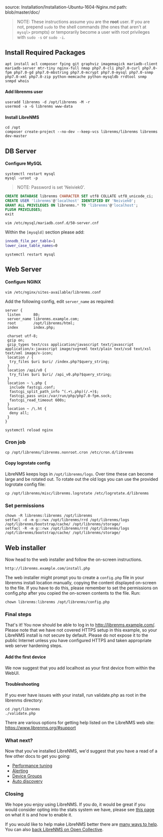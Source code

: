 source: Installation/Installation-Ubuntu-1604-Nginx.md
path: blob/master/doc/
> NOTE: These instructions assume you are the **root** user.  If you are not, prepend `sudo` to the shell commands (the ones that aren't at `mysql>` prompts) or temporarily become a user with root privileges with `sudo -s` or `sudo -i`.

## Install Required Packages ##

    apt install acl composer fping git graphviz imagemagick mariadb-client mariadb-server mtr-tiny nginx-full nmap php7.0-cli php7.0-curl php7.0-fpm php7.0-gd php7.0-mbstring php7.0-mcrypt php7.0-mysql php7.0-snmp php7.0-xml php7.0-zip python-memcache python-mysqldb rrdtool snmp snmpd whois


#### Add librenms user

    useradd librenms -d /opt/librenms -M -r
    usermod -a -G librenms www-data

#### Install LibreNMS

    cd /opt
    composer create-project --no-dev --keep-vcs librenms/librenms librenms dev-master

## DB Server ##

#### Configure MySQL
    systemctl restart mysql
    mysql -uroot -p

> NOTE: Password is set 'Neiviek0'.
```sql
CREATE DATABASE librenms CHARACTER SET utf8 COLLATE utf8_unicode_ci;
CREATE USER 'librenms'@'localhost' IDENTIFIED BY 'Neiviek0';
GRANT ALL PRIVILEGES ON librenms.* TO 'librenms'@'localhost';
FLUSH PRIVILEGES;
exit
```

    vim /etc/mysql/mariadb.conf.d/50-server.cnf

Within the `[mysqld]` section please add:

```bash
innodb_file_per_table=1
lower_case_table_names=0
```
    systemctl restart mysql

## Web Server ##

#### Configure NGINX

    vim /etc/nginx/sites-available/librenms.conf

Add the following config, edit `server_name` as required:

```nginx
server {
 listen      80;
 server_name librenms.example.com;
 root        /opt/librenms/html;
 index       index.php;

 charset utf-8;
 gzip on;
 gzip_types text/css application/javascript text/javascript application/x-javascript image/svg+xml text/plain text/xsd text/xsl text/xml image/x-icon;
 location / {
  try_files $uri $uri/ /index.php?$query_string;
 }
 location /api/v0 {
  try_files $uri $uri/ /api_v0.php?$query_string;
 }
 location ~ \.php {
  include fastcgi.conf;
  fastcgi_split_path_info ^(.+\.php)(/.+)$;
  fastcgi_pass unix:/var/run/php/php7.0-fpm.sock;
  fastcgi_read_timeout 600s;
 }
 location ~ /\.ht {
  deny all;
 }
}
```

   
    systemctl reload nginx

### Cron job

    cp /opt/librenms/librenms.nonroot.cron /etc/cron.d/librenms

#### Copy logrotate config

LibreNMS keeps logs in `/opt/librenms/logs`. Over time these can become large and be rotated out.  To rotate out the old logs you can use the provided logrotate config file:

    cp /opt/librenms/misc/librenms.logrotate /etc/logrotate.d/librenms

### Set permissions

    chown -R librenms:librenms /opt/librenms
    setfacl -d -m g::rwx /opt/librenms/rrd /opt/librenms/logs /opt/librenms/bootstrap/cache/ /opt/librenms/storage/
    setfacl -R -m g::rwx /opt/librenms/rrd /opt/librenms/logs /opt/librenms/bootstrap/cache/ /opt/librenms/storage/

## Web installer ##

Now head to the web installer and follow the on-screen instructions.

    http://librenms.example.com/install.php

The web installer might prompt you to create a `config.php` file in your librenms install location manually, copying the content displayed on-screen to the file. If you have to do this, please remember to set the permissions on config.php after you copied the on-screen contents to the file. Run:

    chown librenms:librenms /opt/librenms/config.php

### Final steps

That's it!  You now should be able to log in to http://librenms.example.com/.  Please note that we have not covered HTTPS setup in this example, so your LibreNMS install is not secure by default.  Please do not expose it to the public Internet unless you have configured HTTPS and taken appropriate web server hardening steps.

#### Add the first device

We now suggest that you add localhost as your first device from within the WebUI.

#### Troubleshooting

If you ever have issues with your install, run validate.php as root in the librenms directory:

    cd /opt/librenms
    ./validate.php

There are various options for getting help listed on the LibreNMS web site: https://www.librenms.org/#support

### What next?

Now that you've installed LibreNMS, we'd suggest that you have a read of a few other docs to get you going:

 - [Performance tuning](http://docs.librenms.org/Support/Performance)
 - [Alerting](http://docs.librenms.org/Extensions/Alerting/)
 - [Device Groups](http://docs.librenms.org/Extensions/Device-Groups/)
 - [Auto discovery](http://docs.librenms.org/Extensions/Auto-Discovery/)

### Closing

We hope you enjoy using LibreNMS. If you do, it would be great if you would consider opting into the stats system we have, please see [this page](http://docs.librenms.org/General/Callback-Stats-and-Privacy/) on what it is and how to enable it.

If you would like to help make LibreNMS better there are [many ways to help](http://docs.librenms.org/Support/FAQ/#what-can-i-do-to-help). You can also [back LibreNMS on Open Collective](https://t.libren.ms/donations).
